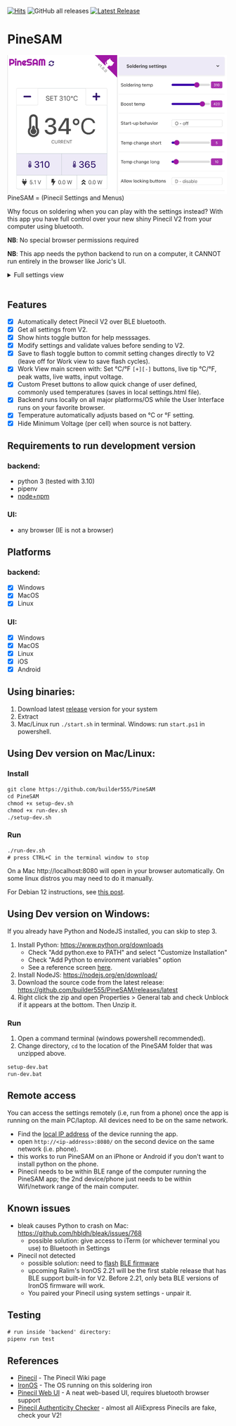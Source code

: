 [![Hits](https://hits.seeyoufarm.com/api/count/incr/badge.svg?url=https%3A%2F%2Fgithub.com%2Fbuilder555%2FPineSAM&count_bg=%23107FBC&title_bg=%23555555&icon=pre-commit.svg&icon_color=%23E7E7E7&title=hits&edge_flat=false)](https://hits.seeyoufarm.com)
![GitHub all releases](https://img.shields.io/github/downloads/builder555/Pinesam/total)
[![Latest Release](https://img.shields.io/github/v/release/builder555/PineSAM)](https://github.com/builder555/PineSAM/releases/latest)


# PineSAM
<img src="./screenshot.png" align="right" width="500" style="float:left">


PineSAM = (Pinecil Settings and Menus)

Why focus on soldering when you can play with the settings instead? With this app you have full control over your new shiny Pinecil V2 from your computer using bluetooth.


**NB**: No special browser permissions required

**NB**: This app needs the python backend to run on a computer, it CANNOT run entirely in the browser like Joric's UI.

<details>
  <summary>Full settings view</summary>
  <p>
    <img src="./full_settings.png"/>
  </p>
</details>
<div style="clear:both;">&nbsp;</div>

## Features
- [x] Automatically detect Pinecil V2 over BLE bluetooth.
- [x] Get all settings from V2.
- [X] Show hints toggle button for help messsages.
- [X] Modify settings and validate values before sending to V2.
- [X] Save to flash toggle button to commit setting changes directly to V2 (leave off for Work view to save flash cycles).
- [X] Work View main screen with: Set °C/°F `[+][-]` buttons, live tip °C/°F, peak watts, live watts, input voltage.
- [X] Custom Preset buttons to allow quick change of user defined, commonly used temperatures (saves in local settings.html file).
- [X] Backend runs locally on all major platforms/OS while the User Interface runs on your favorite browser.
- [X] Temperature automatically adjusts based on °C or °F setting.
- [X] Hide Minimum Voltage (per cell) when source is not battery.

## Requirements to run development version
### backend:
- python 3 (tested with 3.10)
- pipenv
- [node+npm](https://nodejs.org/en/download/)
### UI:
- any browser (IE is not a browser)

## Platforms
### backend:
- [x] Windows
- [x] MacOS
- [x] Linux
### UI:
- [x] Windows
- [x] MacOS
- [x] Linux
- [x] iOS
- [x] Android

## Using binaries:

1. Download latest [release](https://github.com/builder555/PineSAM/releases/latest) version for your system
2. Extract
3. Mac/Linux run `./start.sh` in terminal. Windows: run `start.ps1` in powershell.

## Using Dev version on Mac/Linux:

### Install

```shell
git clone https://github.com/builder555/PineSAM
cd PineSAM
chmod +x setup-dev.sh
chmod +x run-dev.sh
./setup-dev.sh
```

### Run
```shell
./run-dev.sh
# press CTRL+C in the terminal window to stop
```

On a Mac http://localhost:8080 will open in your browser automatically. On some linux distros you may need to do it manually.

For Debian 12 instructions, see [this post](https://github.com/builder555/PineSAM/discussions/47#discussion-4884758).


## Using Dev version on Windows:

If you already have Python and NodeJS installed, you can skip to step 3.

1. Install Python: https://www.python.org/downloads
    * Check "Add python.exe to PATH" and select "Customize Installation"
    * Check "Add Python to environment variables" option
    * See a reference screen [here](https://github.com/builder555/PineSAM/discussions/7#discussion-4862766).
2. Install NodeJS: https://nodejs.org/en/download/
3. Download the source code from the latest release: https://github.com/builder555/PineSAM/releases/latest
4. Right click the zip and open Properties > General tab and check Unblock if it appears at the bottom. Then Unzip it.

### Run
1. Open a command terminal (windows powershell recommended).
2. Change directory, `cd` to the location of the PineSAM folder that was unzipped above.
```batch
setup-dev.bat
run-dev.bat
```


## Remote access

You can access the settings remotely (i.e, run from a phone) once the app is running on the main PC/laptop. All devices need to be on the same network.

* Find the [local IP address](https://lifehacker.com/how-to-find-your-local-and-external-ip-address-5833108) of the device running the app.
* open `http://<ip-address>:8080/` on the second device on the same network (i.e. phone).
* this works to run PineSAM on an iPhone or Android if you don't want to install python on the phone.
* Pinecil needs to be within BLE range of the computer running the PineSAM app; the 2nd device/phone just needs to be within Wifi/network range of the main computer.

## Known issues

- bleak causes Python to crash on Mac: https://github.com/hbldh/bleak/issues/768
    * possible solution: give access to iTerm (or whichever terminal you use) to Bluetooth in Settings
- Pinecil not detected
    * possible solution: need to [flash](https://github.com/Ralim/IronOS/discussions/1518#discussioncomment-4866637) [BLE firmware](https://github.com/builder555/PineSAM/files/10797411/Pinecilv2_EN.zip)
    * upcoming Ralim's IronOS 2.21 will be the first stable release that has BLE support built-in for V2. Before 2.21, only beta BLE versions of IronOS firmware will work.
    * You paired your Pinecil using system settings - unpair it.


## Testing

```shell
# run inside 'backend' directory:
pipenv run test
```

## References

- [Pinecil](https://wiki.pine64.org/wiki/Pinecil) - The Pinecil Wiki page
- [IronOS](https://github.com/Ralim/IronOS) - The OS running on this soldering iron
- [Pinecil Web UI](https://github.com/joric/pinecil) - A neat web-based UI, requires bluetooth browser support
- [Pinecil Authenticity Checker](https://pinecil.pine64.org/) - almost all AliExpress Pinecils are fake, check your V2!
